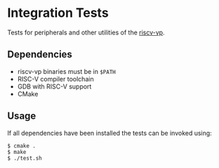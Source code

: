 # Integration Tests

Tests for peripherals and other utilities of the [riscv-vp][riscv-vp gitlab].

## Dependencies

* riscv-vp binaries must be in `$PATH`
* RISC-V compiler toolchain
* GDB with RISC-V support
* CMake

## Usage

If all dependencies have been installed the tests can be invoked using:

	$ cmake .
	$ make
	$ ./test.sh

[riscv-vp gitlab]: https://gitlab.informatik.uni-bremen.de/riscv/riscv-vp
